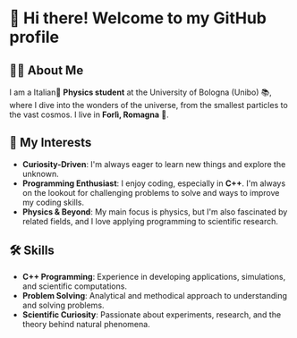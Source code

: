 # 👋 Hi there! Welcome to my GitHub profile

## 🧑‍🎓 About Me
I am a Italian🤌 **Physics student** at the University of Bologna (Unibo) 📚, where I dive into the wonders of the universe, from the smallest particles to the vast cosmos. I live in **Forlì, Romagna** 🐓.

## 🌱 My Interests
- **Curiosity-Driven**: I'm always eager to learn new things and explore the unknown.
- **Programming Enthusiast**: I enjoy coding, especially in **C++**. I'm always on the lookout for challenging problems to solve and ways to improve my coding skills.
- **Physics & Beyond**: My main focus is physics, but I'm also fascinated by related fields, and I love applying programming to scientific research.

## 🛠️ Skills
- **C++ Programming**: Experience in developing applications, simulations, and scientific computations.
- **Problem Solving**: Analytical and methodical approach to understanding and solving problems.
- **Scientific Curiosity**: Passionate about experiments, research, and the theory behind natural phenomena.

<!--
**rpivi/rpivi** is a ✨ _special_ ✨ repository because its `README.md` (this file) appears on your GitHub profile.
-->
